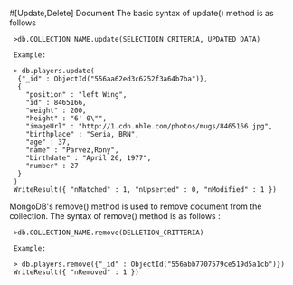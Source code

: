 #[Update,Delete] Document
The basic syntax of update() method is as follows

     >db.COLLECTION_NAME.update(SELECTIOIN_CRITERIA, UPDATED_DATA)

     Example:

     > db.players.update(
      {"_id" : ObjectId("556aa62ed3c6252f3a64b7ba")},
      {
        "position" : "left Wing",
        "id" : 8465166,
        "weight" : 200,
        "height" : "6' 0\"",
        "imageUrl" : "http://1.cdn.nhle.com/photos/mugs/8465166.jpg",
        "birthplace" : "Seria, BRN",
        "age" : 37,
        "name" : "Parvez,Rony",
        "birthdate" : "April 26, 1977",
        "number" : 27
      }
     )
     WriteResult({ "nMatched" : 1, "nUpserted" : 0, "nModified" : 1 })


MongoDB's remove() method is used to remove document from the collection.
The syntax of remove() method is as follows :

     >db.COLLECTION_NAME.remove(DELLETION_CRITTERIA)

     Example:

     > db.players.remove({"_id" : ObjectId("556abb7707579ce519d5a1cb")})
     WriteResult({ "nRemoved" : 1 })



